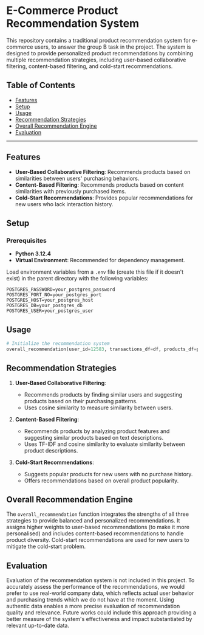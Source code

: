 
# E-Commerce Product Recommendation System

This repository contains a traditional product recommendation system for e-commerce users, to answer the group B task in the project. The system is designed to provide personalized product recommendations by combining multiple recommendation strategies, including user-based collaborative filtering, content-based filtering, and cold-start recommendations.

## Table of Contents
- [Features](#features)
- [Setup](#setup)
- [Usage](#usage)
- [Recommendation Strategies](#recommendation-strategies)
- [Overall Recommendation Engine](#overall-recommendation-engine)
- [Evaluation](#evaluation)

---

## Features
- **User-Based Collaborative Filtering**: Recommends products based on similarities between users' purchasing behaviors.
- **Content-Based Filtering**: Recommends products based on content similarities with previously purchased items.
- **Cold-Start Recommendations**: Provides popular recommendations for new users who lack interaction history.

## Setup

### Prerequisites
- **Python 3.12.4**
- **Virtual Environment**: Recommended for dependency management.

Load environment variables from a `.env` file (create this file if it doesn't exist) in the parent directory with the following variables:
   ```plaintext
   POSTGRES_PASSWORD=your_postgres_password
   POSTGRES_PORT_NO=your_postgres_port
   POSTGRES_HOST=your_postgres_host
   POSTGRES_DB=your_postgres_db
   POSTGRES_USER=your_postgres_user
   ```

## Usage

```python
# Initialize the recommendation system
overall_recommendation(user_id=12583, transactions_df=df, products_df=products, top_n=5)
```

## Recommendation Strategies

1. **User-Based Collaborative Filtering**: 
   - Recommends products by finding similar users and suggesting products based on their purchasing patterns.
   - Uses cosine similarity to measure similarity between users.

2. **Content-Based Filtering**:
   - Recommends products by analyzing product features and suggesting similar products based on text descriptions.
   - Uses TF-IDF and cosine similarity to evaluate similarity between product descriptions.

3. **Cold-Start Recommendations**:
   - Suggests popular products for new users with no purchase history.
   - Offers recommendations based on overall product popularity.

## Overall Recommendation Engine

The `overall_recommendation` function integrates the strengths of all three strategies to provide balanced and personalized recommendations. It assigns higher weights to user-based recommendations (to make it more personalised) and includes content-based recommendations to handle product diversity. Cold-start recommendations are used for new users to mitigate the cold-start problem.


## Evaluation
Evaluation of the recommendation system is not included in this project. To accurately assess the performance of the recommendations, we would prefer to use real-world company data, which reflects actual user behavior and purchasing trends which we do not have at the moment. Using authentic data enables a more precise evaluation of recommendation quality and relevance. Future works could include this approach providing a better measure of the system's effectiveness and impact substantiated by relevant up-to-date data.